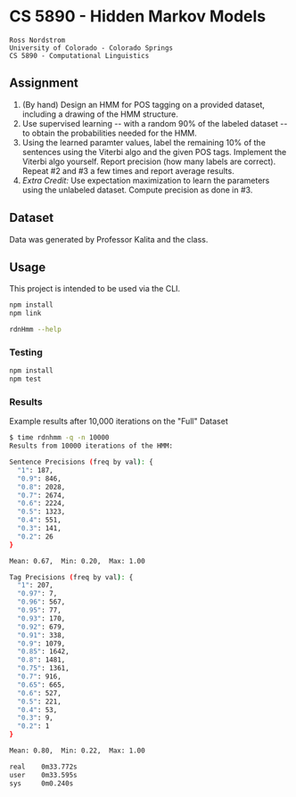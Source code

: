 CS 5890 - Hidden Markov Models
================================

    Ross Nordstrom
    University of Colorado - Colorado Springs
    CS 5890 - Computational Linguistics

## Assignment

1. (By hand) Design an HMM for POS tagging on a provided dataset, including a drawing of the HMM structure.
2. Use supervised learning -- with a random 90% of the labeled dataset -- to obtain the probabilities needed for the HMM.
3. Using the learned paramter values, label the remaining 10% of the sentences using the Viterbi algo and the given POS tags.  Implement the Viterbi algo yourself.  Report precision (how many labels are correct).  Repeat #2 and #3 a few times and report average results.
4. _Extra Credit:_ Use expectation maximization to learn the parameters using the unlabeled dataset. Compute precision as done in #3.

## Dataset
Data was generated by Professor Kalita and the class.

## Usage
This project is intended to be used via the CLI.

```sh
npm install
npm link

rdnHmm --help
```

### Testing
```sh
npm install
npm test
```

### Results

Example results after 10,000 iterations on the "Full" Dataset

```sh
$ time rdnhmm -q -n 10000
Results from 10000 iterations of the HMM:

Sentence Precisions (freq by val): {
  "1": 187,
  "0.9": 846,
  "0.8": 2028,
  "0.7": 2674,
  "0.6": 2224,
  "0.5": 1323,
  "0.4": 551,
  "0.3": 141,
  "0.2": 26
}

Mean: 0.67,  Min: 0.20,  Max: 1.00

Tag Precisions (freq by val): {
  "1": 207,
  "0.97": 7,
  "0.96": 567,
  "0.95": 77,
  "0.93": 170,
  "0.92": 679,
  "0.91": 338,
  "0.9": 1079,
  "0.85": 1642,
  "0.8": 1481,
  "0.75": 1361,
  "0.7": 916,
  "0.65": 665,
  "0.6": 527,
  "0.5": 221,
  "0.4": 53,
  "0.3": 9,
  "0.2": 1
}

Mean: 0.80,  Min: 0.22,  Max: 1.00

real	0m33.772s
user	0m33.595s
sys 	0m0.240s
```
